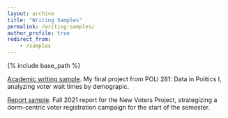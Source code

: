 ```yaml
---
layout: archive
title: "Writing Samples"
permalink: /writing-samples/
author_profile: true
redirect_from:
    - /samples
---
```


{% include base_path %}

[Academic writing sample](/files/281_capstone.pdf).
My final project from POLI 281: Data in Politics I, analyzing voter wait times by demograpic.

[Report sample](/files/nvp_2021.pdf).
Fall 2021 report for the New Voters Project, strategizing a dorm-centric voter registration campaign for the start of the semester.


